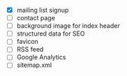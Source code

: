 - [x] mailing list signup
- [ ] contact page
- [ ] background image for index header
- [ ] structured data for SEO
- [ ] favicon
- [ ] RSS feed
- [ ] Google Analytics
- [ ] sitemap.xml
